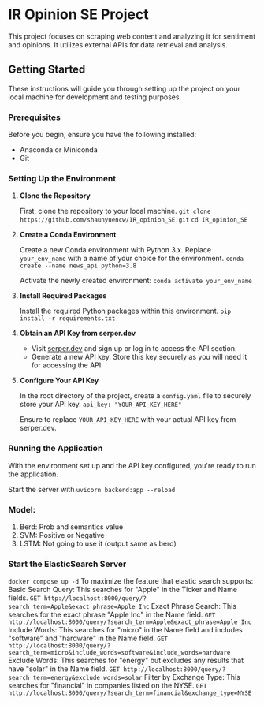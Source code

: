 
# IR Opinion SE Project

This project focuses on scraping web content and analyzing it for sentiment and opinions. It utilizes external APIs for data retrieval and analysis.

## Getting Started

These instructions will guide you through setting up the project on your local machine for development and testing purposes.

### Prerequisites

Before you begin, ensure you have the following installed:

-   Anaconda or Miniconda
-   Git

### Setting Up the Environment

1.  **Clone the Repository**
    
    First, clone the repository to your local machine.
    `git clone https://github.com/shaunyuencw/IR_opinion_SE.git`
    `cd IR_opinion_SE` 
    
2.  **Create a Conda Environment**
    
    Create a new Conda environment with Python 3.x. Replace `your_env_name` with a name of your choice for the environment.
    `conda create --name news_api python=3.8` 
    
    Activate the newly created environment:
    `conda activate your_env_name` 
    
3.  **Install Required Packages**
    
    Install the required Python packages within this environment.
    `pip install -r requirements.txt` 
    
4.  **Obtain an API Key from serper.dev**
    
    -   Visit [serper.dev](https://serper.dev/) and sign up or log in to access the API section.
    -   Generate a new API key. Store this key securely as you will need it for accessing the API.
5.  **Configure Your API Key**
    
    In the root directory of the project, create a `config.yaml` file to securely store your API key.
    `api_key: "YOUR_API_KEY_HERE"` 
    
    Ensure to replace `YOUR_API_KEY_HERE` with your actual API key from serper.dev.
    

### Running the Application
With the environment set up and the API key configured, you're ready to run the application.

Start the server with `uvicorn backend:app --reload`


### Model:
1.  Berd: Prob and semantics value 
2.  SVM: Positive or Negative
3.  LSTM: Not going to use it (output same as berd)

### Start the ElasticSearch Server
`docker compose up -d`
To maximize the feature that elastic search supports:
Basic Search Query: This searches for "Apple" in the Ticker and Name fields.
`GET http://localhost:8000/query/?search_term=Apple&exact_phrase=Apple Inc`
Exact Phrase Search: This searches for the exact phrase "Apple Inc" in the Name field.
`GET http://localhost:8000/query/?search_term=Apple&exact_phrase=Apple Inc`
Include Words: This searches for "micro" in the Name field and includes "software" and "hardware" in the Name field.
`GET http://localhost:8000/query/?search_term=micro&include_words=software&include_words=hardware`
Exclude Words: This searches for "energy" but excludes any results that have "solar" in the Name field.
`GET http://localhost:8000/query/?search_term=energy&exclude_words=solar`
Filter by Exchange Type: This searches for "financial" in companies listed on the NYSE.
`GET http://localhost:8000/query/?search_term=financial&exchange_type=NYSE`